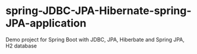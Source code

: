 # spring-JDBC-JPA-Hibernate-spring-JPA-application
Demo project for Spring Boot with JDBC, JPA, Hiberbate and Spring JPA, H2 database
